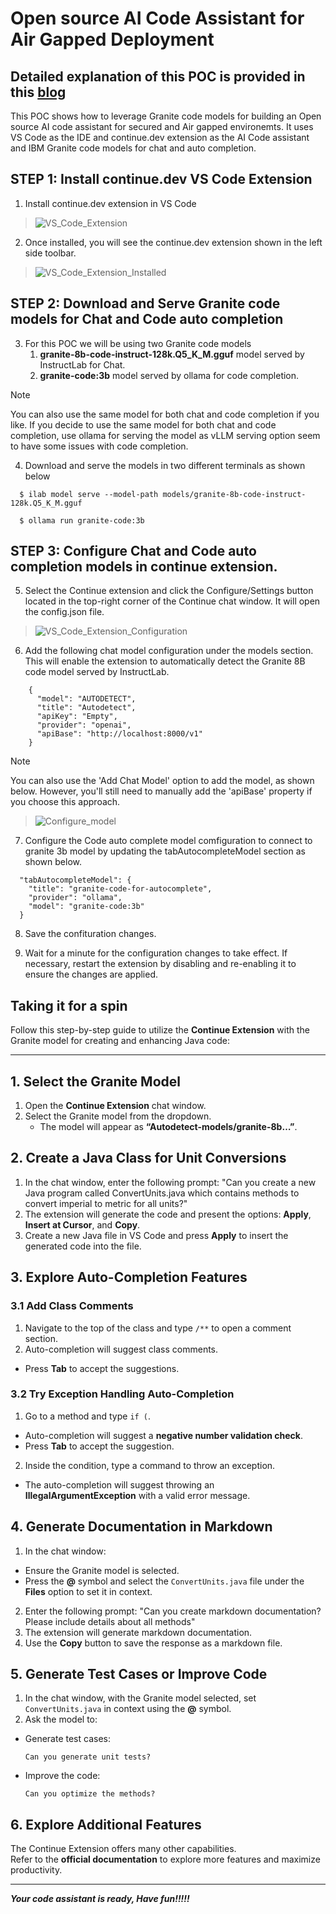 # Open source AI Code Assistant for Air Gapped Deployment

## Detailed explanation of this POC is provided in this [blog]([https://medium.com/@ahilanp/part-iii-fine-tuning-beyond-the-buzz-highlighting-the-impact-of-ai-in-modernizing-application-74fb748d894b](https://medium.com/beyond-the-buzz-highlighting-the-impact-of-ai-in/open-source-ai-code-assistant-for-secure-disconnected-environments-with-ibm-granite-code-models-ed717c83266d)) ##

This POC shows how to leverage Granite code models for building an Open source AI code assistant for secured and Air gapped environemts. It uses VS Code as the IDE and continue.dev extension as the AI Code assistant and IBM Granite code models for chat and auto completion. 

## STEP 1: Install continue.dev VS Code Extension

1. Install continue.dev extension in VS Code 
>![VS_Code_Extension](../images/Extenion.png)  
   

2. Once installed, you will see the continue.dev extension shown in the left side toolbar.
>![VS_Code_Extension_Installed](../images/Extension_Installed.png) 

## STEP 2: Download and Serve Granite code models for Chat and Code auto completion

3. For this POC we will be using two Granite code models
   1. **granite-8b-code-instruct-128k.Q5_K_M.gguf** model served by InstructLab for Chat.
   2. **granite-code:3b** model served by ollama for code completion.

 >[!NOTE]
 >You can also use the same model for both chat and code completion if you like. If you decide to use the same model for both chat and code completion, use ollama for serving the model as vLLM serving option seem to have some issues with code completion.

4. Download and serve the models in two different terminals as shown below
```
  $ ilab model serve --model-path models/granite-8b-code-instruct-128k.Q5_K_M.gguf

  $ ollama run granite-code:3b
```

## STEP 3: Configure Chat and Code auto completion models in continue extension.  

5. Select the Continue extension and click the Configure/Settings button located in the top-right corner of the Continue chat window. It will open the config.json file. 
>![VS_Code_Extension_Configuration](../images/configure-continue.png) 

6. Add the following chat model configuration under the models section. This will enable the extension to automatically detect the Granite 8B code model served by InstructLab.

```
    {
      "model": "AUTODETECT",
      "title": "Autodetect",
      "apiKey": "Empty",
      "provider": "openai",
      "apiBase": "http://localhost:8000/v1"
    }
```
 >[!NOTE]
 >You can also use the 'Add Chat Model' option to add the model, as shown below. However, you'll still need to manually add the 'apiBase' property if you choose this approach.

>![Configure_model](../images/add-chat-model-window.png)

7. Configure the Code auto complete model comfiguration to connect to granite 3b model by updating the tabAutocompleteModel section as shown below.

```
  "tabAutocompleteModel": {
    "title": "granite-code-for-autocomplete",
    "provider": "ollama",
    "model": "granite-code:3b"
  }
```

8. Save the confituration changes.
   
9. Wait for a minute for the configuration changes to take effect. If necessary, restart the extension by disabling and re-enabling it to ensure the changes are applied.

## Taking it for a spin

Follow this step-by-step guide to utilize the **Continue Extension** with the Granite model for creating and enhancing Java code:

---

## 1. Select the Granite Model
1. Open the **Continue Extension** chat window.
2. Select the Granite model from the dropdown.  
   - The model will appear as **“Autodetect-models/granite-8b…”**.


## 2. Create a Java Class for Unit Conversions
1. In the chat window, enter the following prompt:  "Can you create a new Java program called ConvertUnits.java which contains methods to convert imperial to metric for all units?"
2. The extension will generate the code and present the options: **Apply**, **Insert at Cursor**, and **Copy**.
3. Create a new Java file in VS Code and press **Apply** to insert the generated code into the file.



## 3. Explore Auto-Completion Features
### 3.1 Add Class Comments
1. Navigate to the top of the class and type `/**` to open a comment section.
2. Auto-completion will suggest class comments.  
- Press **Tab** to accept the suggestions.


### 3.2 Try Exception Handling Auto-Completion
1. Go to a method and type `if (`.  
- Auto-completion will suggest a **negative number validation check**.
- Press **Tab** to accept the suggestion.
2. Inside the condition, type a command to throw an exception.  
- The auto-completion will suggest throwing an **IllegalArgumentException** with a valid error message.


## 4. Generate Documentation in Markdown
1. In the chat window:
- Ensure the Granite model is selected.
- Press the **@** symbol and select the `ConvertUnits.java` file under the **Files** option to set it in context.
2. Enter the following prompt:  "Can you create markdown documentation? Please include details about all methods"
3. The extension will generate markdown documentation.
4. Use the **Copy** button to save the response as a markdown file.



## 5. Generate Test Cases or Improve Code
1. In the chat window, with the Granite model selected, set `ConvertUnits.java` in context using the **@** symbol.
2. Ask the model to:  
- Generate test cases:  
  ```
  Can you generate unit tests?
  ```
- Improve the code:  
  ```
  Can you optimize the methods?
  ```



## 6. Explore Additional Features
The Continue Extension offers many other capabilities.  
Refer to the **official documentation** to explore more features and maximize productivity.

---


***Your code assistant is ready, Have fun!!!!!***


